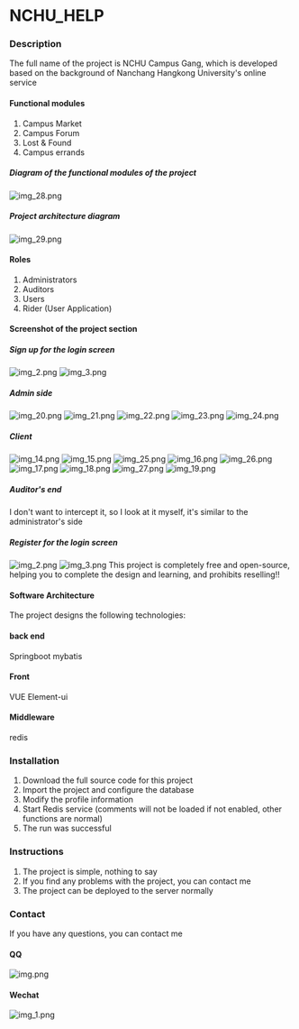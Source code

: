 # NCHU_HELP

### Description
The full name of the project is NCHU Campus Gang, which is developed based on the background of Nanchang Hangkong University's online service

#### Functional modules
1. Campus Market
2. Campus Forum
3. Lost & Found
4. Campus errands

##### Diagram of the functional modules of the project
![img_28.png](img_28.png)

##### Project architecture diagram
![img_29.png](img_29.png)

#### Roles
1. Administrators
2. Auditors
3. Users
4. Rider (User Application)

#### Screenshot of the project section
##### Sign up for the login screen
![img_2.png](img_2.png)
![img_3.png](img_3.png)
##### Admin side
![img_20.png](img_20.png)
![img_21.png](img_21.png)
![img_22.png](img_22.png)
![img_23.png](img_23.png)
![img_24.png](img_24.png)
##### Client
![img_14.png](img_14.png)
![img_15.png](img_15.png)
![img_25.png](img_25.png)
![img_16.png](img_16.png)
![img_26.png](img_26.png)
![img_17.png](img_17.png)
![img_18.png](img_18.png)
![img_27.png](img_27.png)
![img_19.png](img_19.png)
##### Auditor's end
I don't want to intercept it, so I look at it myself, it's similar to the administrator's side

##### Register for the login screen
![img_2.png](img_2.png)
![img_3.png](img_3.png)
This project is completely free and open-source, helping you to complete the design and learning, and prohibits reselling!!
#### Software Architecture
The project designs the following technologies:
#### back end
Springboot
mybatis

#### Front
VUE
Element-ui

#### Middleware
redis
### Installation

1. Download the full source code for this project
2. Import the project and configure the database
3. Modify the profile information
4. Start Redis service (comments will not be loaded if not enabled, other functions are normal)
5. The run was successful

### Instructions

1. The project is simple, nothing to say
2. If you find any problems with the project, you can contact me
3. The project can be deployed to the server normally

### Contact
If you have any questions, you can contact me
#### QQ
![img.png](img.png)
#### Wechat
![img_1.png](img_1.png)